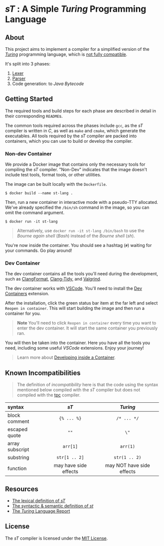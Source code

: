 # _sT_ : A Simple _Turing_ Programming Language

## About

This project aims to implement a compiler for a simplified version of the _[Turing](https://en.wikipedia.org/wiki/Turing_(programming_language))_ programming language, which is [not fully compatible](#known-incompatibility).

It's split into 3 phases:
1. [Lexer](./lexer/)
2. [Parser](./parser/)
3. Code generation: to _Java Bytecode_

## Getting Started

The required tools and build steps for each phase are described in detail in their corresponding `README`s.

The common tools required across the phases include `gcc`, as the _sT_ compiler is written in _C_, as well as `make` and `cmake`, which generate the executables.
All tools required by the _sT_ compiler are packed into containers, which you can use to build or develop the compiler.

### Non-dev Container

We provide a Docker image that contains only the necessary tools for compiling the _sT_ compiler. "Non-Dev" indicates that the image doesn't include test tools, format tools, or other utilities.

The image can be built locally with the `Dockerfile`.

```
$ docker build --name st-lang .
```

Then, run a new container in interactive mode with a pseudo-TTY allocated. We've already specified the `/bin/sh` command in the image, so you can omit the command argument.

```
$ docker run -it st-lang
```
> Alternatively, use `docker run -it st-lang /bin/bash` to use the _Bourne again shell_ (_Bash_) instead of the _Bourne shell_ (_sh_).

You're now inside the container. You should see a hashtag (`#`) waiting for your commands. Go play around!

### Dev Container

The dev container contains all the tools you'll need during the development, such as [ClangFormat](https://clang.llvm.org/docs/ClangFormat.html), [Clang-Tidy](https://clang.llvm.org/extra/clang-tidy/), and [Valgrind](https://valgrind.org/).

The dev container works with [VSCode](https://code.visualstudio.com/). You'll need to install the [Dev Containers](https://marketplace.visualstudio.com/items?itemName=ms-vscode-remote.remote-containers) extension.

After the installation, click the green status bar item at the far left and select `Reopen in container`. This will start building the image and then run a container for you.
> **Note**
> You'll need to click `Reopen in container` every time you want to enter the dev container. It will start the same container you previously ran.

You will then be taken into the container. Here you have all the tools you need, including some useful _VSCode_ extensions. Enjoy your journey!
> Learn more about [Developing inside a Container](https://code.visualstudio.com/docs/devcontainers/containers).

## Known Incompatibilities

> The definition of _incompatibility_ here is that the code using the syntax mentioned below compiled with the _sT_ compiler but does not compiled with the [tpc](https://txl.ca/txl-tplusdownload.html) compiler.

| syntax | _sT_ | _Turing_ |
|:-------|:----:|:--------:|
| block comment | `{% ... %}` | `/* ... */`
| escaped quote | `""` | `\"` |
| array subscript | `arr[1]` | `arr(1)` |
| substring | `str[1 .. 2]` | `str(1 .. 2)` |
| function | may have side effects | may NOT have side effects |

## Resources

- [The lexical definition of _sT_](./lexer/lexical-definition.md)
- [The syntactic & semantic definition of _st_](./parser/syntactic_and_semantic_definition.md)
- [The _Turing_ Language Report](https://txl.ca/tplus/Turing_Report.pdf)

## License

The _sT_ compiler is licensed under the [MIT License](LICENSE).
